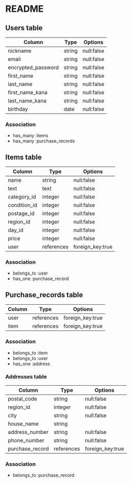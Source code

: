 # README

## Users table

| Column             | Type    | Options    | 
| ------------------ | ------- | ---------- | 
| nickname           | string  | null:false | 
| email              | string  | null:false | 
| encrypted_password | string  | null:false | 
| first_name         | string  | null:false | 
| last_name          | string  | null:false | 
| first_name_kana    | string  | null:false | 
| last_name_kana     | string  | null:false | 
| birthday           | date    | null:false | 

<!-- password → encrypted_password -->
<!-- deviseでのユーザー管理機能を実装するときは、passwordだとセキュリティの観点から好ましくないため、encrypted_passwordとすればデフォルトでカラムが作成され、暗号化したpasswordを保存することが必須となる。 -->
<!-- 誕生日にはdate型を使う -->

### Association

- has_many :items
- has_many :purchase_records

## Items table

| Column          | Type       | Options          | 
| --------------- | ---------- | ---------------- |  
| name            | string     | null:false       | 
| text            | text       | null:false       | 
| category_id     | integer    | null:false       | 
| condition_id    | integer    | null:false       | 
| postage_id      | integer    | null:false       | 
| region_id       | integer    | null:false       | 
| day_id          | integer    | null:false       | 
| price           | integer    | null:false       | 
| user            | references | foreign_key:true | 

<!-- item_nameというカラム名にすると、@item.item_nameとなってしまうため、名前カラムはnameのみが好ましい -->
<!-- imageカラムはactive_storage導入時に自動でテーブルなどが生成されるため、不要 -->
<!-- ActiveHashで実装予定のカラムはinteger型。理由として、ActiveHashは絶対に変わらない文字列のデータを数値として管理するときに使うため。_idをつけておくと実装に便利-->
<!-- reference型のときは_idは不要 -->

### Association

- belongs_to :user
- has_one :purchase_record

<!-- belongs_toのあとは単数形のテーブル名。 -->
<!-- has_oneのあとは単数形のテーブル名 -->

## Purchase_records table

| Column | Type       | Options          | 
| ------ | ---------- | ---------------- | 
| user   | references | foreign_key:true | 
| item   | references | foreign_key:true | 

### Association

- belongs_to :item
- belongs_to :user
- has_one :address

### Addresses table

| Column          | Type       | Options          | 
| --------------- | ---------- | ---------------- | 
| postal_code     | string     | null:false       | 
| region_id       | integer    | null:false       | 
| city            | string     | null:false       | 
| house_name      | string     |                  |
| address_number  | string     | null:false       | 
| phone_number    | string     | null:false       | 
| purchase_record | references | foreign_key:true |

<!-- belongs_to :purchase_recordに合わせてカラム名もpurchase_recordにする -->

### Association

- belongs_to :purchase_record